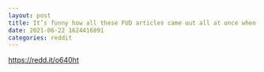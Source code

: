 ```yaml
--- 
layout: post 
title: It’s funny how all these FUD articles came out all at once when Bitcoin is currently on the uptrend 🚀 all of the paper hands were washed out and it’s diamond hands holding only! Get outta here with all that FUD! #diamondhands #bitcoin 
date: 2021-06-22 1624416891 
categories: reddit 
--- 
```

https://redd.it/o640ht